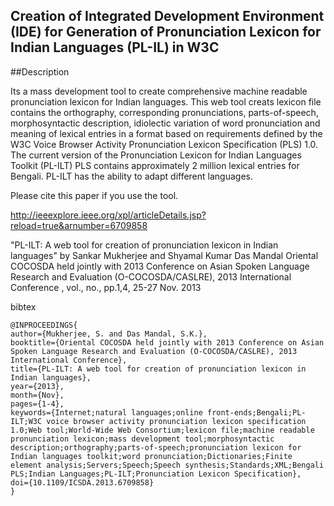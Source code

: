 ## Creation of Integrated Development Environment (IDE) for Generation of Pronunciation Lexicon for Indian Languages (PL-IL) in W3C 

##Description

Its a mass development tool to create comprehensive machine readable pronunciation lexicon for Indian languages. This web tool creats lexicon file contains the orthography, corresponding pronunciations, parts-of-speech, morphosyntactic description, idiolectic variation of word pronunciation and meaning of lexical entries in a format based on requirements defined by the W3C Voice Browser Activity Pronunciation Lexicon Specification (PLS) 1.0. The current version of the Pronunciation Lexicon for Indian Languages Toolkit (PL-ILT) PLS contains approximately 2 million lexical entries for Bengali. PL-ILT has the ability to adapt different languages.

Please cite this paper if you use the tool.

http://ieeexplore.ieee.org/xpl/articleDetails.jsp?reload=true&arnumber=6709858

"PL-ILT: A web tool for creation of pronunciation lexicon in Indian languages" by Sankar Mukherjee and Shyamal Kumar Das Mandal
 Oriental COCOSDA held jointly with 2013 Conference on Asian Spoken Language Research and Evaluation (O-COCOSDA/CASLRE), 2013 International Conference , vol., no., pp.1,4, 25-27 Nov. 2013

bibtex
```
@INPROCEEDINGS{
author={Mukherjee, S. and Das Mandal, S.K.}, 
booktitle={Oriental COCOSDA held jointly with 2013 Conference on Asian Spoken Language Research and Evaluation (O-COCOSDA/CASLRE), 2013 International Conference}, 
title={PL-ILT: A web tool for creation of pronunciation lexicon in Indian languages}, 
year={2013}, 
month={Nov}, 
pages={1-4}, 
keywords={Internet;natural languages;online front-ends;Bengali;PL-ILT;W3C voice browser activity pronunciation lexicon specification 1.0;Web tool;World-Wide Web Consortium;lexicon file;machine readable pronunciation lexicon;mass development tool;morphosyntactic description;orthography;parts-of-speech;pronunciation lexicon for Indian languages toolkit;word pronunciation;Dictionaries;Finite element analysis;Servers;Speech;Speech synthesis;Standards;XML;Bengali PLS;Indian Languages;PL-ILT;Pronunciation Lexicon Specification}, 
doi={10.1109/ICSDA.2013.6709858}
}
```
